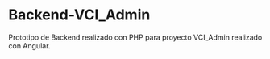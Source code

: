 # Backend-VCI_Admin
Prototipo de Backend realizado con PHP para proyecto VCI_Admin realizado con Angular.
